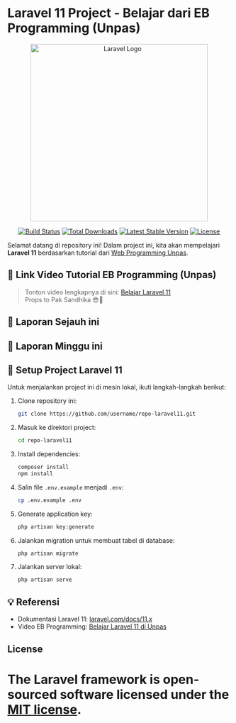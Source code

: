 # Laravel 11 Project - Belajar dari EB Programming (Unpas)

<p align="center"><a href="https://laravel.com" target="_blank"><img src="https://raw.githubusercontent.com/laravel/art/master/logo-lockup/5%20SVG/2%20CMYK/1%20Full%20Color/laravel-logolockup-cmyk-red.svg" width="400" alt="Laravel Logo"></a></p>

<p align="center">
<a href="https://github.com/laravel/framework/actions"><img src="https://github.com/laravel/framework/workflows/tests/badge.svg" alt="Build Status"></a>
<a href="https://packagist.org/packages/laravel/framework"><img src="https://img.shields.io/packagist/dt/laravel/framework" alt="Total Downloads"></a>
<a href="https://packagist.org/packages/laravel/framework"><img src="https://img.shields.io/packagist/v/laravel/framework" alt="Latest Stable Version"></a>
<a href="https://packagist.org/packages/laravel/framework"><img src="https://img.shields.io/packagist/l/laravel/framework" alt="License"></a>
</p>

Selamat datang di repository ini! Dalam project ini, kita akan mempelajari **Laravel 11** berdasarkan tutorial dari [Web Programming Unpas](https://www.youtube.com/@sandhikagalihWPU/featured).

## 🎥 Link Video Tutorial EB Programming (Unpas)

> Tonton video lengkapnya di sini: [Belajar Laravel 11](https://www.youtube.com/watch?v=T1TR-RGf2Pw&list=PLFIM0718LjIW1Xb7cVj7LdAr32ATDQMdr&pp=iAQB)  
> Props to Pak Sandhika 😎🙌

## 📖 Laporan Sejauh ini

## 📝 Laporan Minggu ini

## 🚀 Setup Project Laravel 11

Untuk menjalankan project ini di mesin lokal, ikuti langkah-langkah berikut:

1. Clone repository ini:
   ```bash
   git clone https://github.com/username/repo-laravel11.git
   ```
2. Masuk ke direktori project:
   ```bash
   cd repo-laravel11
   ```
3. Install dependencies:
   ```bash
   composer install
   npm install
   ```
4. Salin file `.env.example` menjadi `.env`:
   ```bash
   cp .env.example .env
   ```
5. Generate application key:
   ```bash
   php artisan key:generate
   ```
6. Jalankan migration untuk membuat tabel di database:
   ```bash
   php artisan migrate
   ```
7. Jalankan server lokal:
   ```bash
   php artisan serve
   ```

## 💡 Referensi

- Dokumentasi Laravel 11: [laravel.com/docs/11.x](https://laravel.com/docs/11.x)
- Video EB Programming: [Belajar Laravel 11 di Unpas](https://www.youtube.com/watch?v=T1TR-RGf2Pw&list=PLFIM0718LjIW1Xb7cVj7LdAr32ATDQMdr&pp=iAQB)

## License

The Laravel framework is open-sourced software licensed under the [MIT license](https://opensource.org/licenses/MIT).
=======